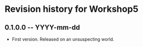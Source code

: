 # Revision history for Workshop5

## 0.1.0.0 -- YYYY-mm-dd

* First version. Released on an unsuspecting world.

